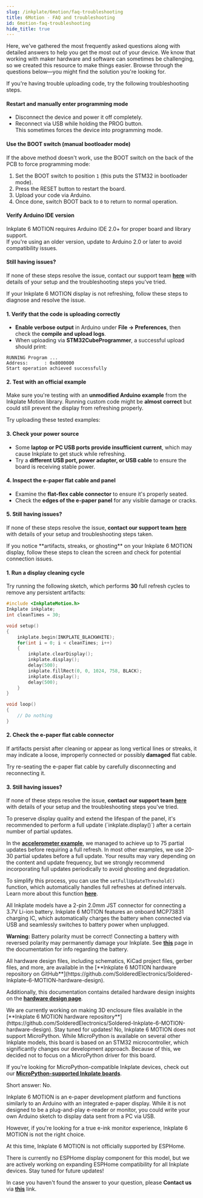 ```yaml
---
slug: /inkplate/6motion/faq-troubleshooting
title: 6Motion - FAQ and troubleshooting
id: 6motion-faq-troubleshooting
hide_title: true
---
```



<SectionTitle title="FAQ and troublesohoting" backgroundImage="/img/faq.webp" />

Here, we've gathered the most frequently asked questions along with detailed answers to help you get the most out of your device. We know that working with maker hardware and software can sometimes be challenging, so we created this resource to make things easier. Browse through the questions below—you might find the solution you're looking for.

<ExpandableSection title="I can't upload code to Inkplate 6 MOTION">
If you're having trouble uploading code, try the following troubleshooting steps.

#### Restart and manually enter programming mode
- Disconnect the device and power it off completely.
- Reconnect via USB while holding the PROG button.  
  This sometimes forces the device into programming mode.

#### Use the BOOT switch (manual bootloader mode)
If the above method doesn't work, use the BOOT switch on the back of the PCB to force programming mode:

1. Set the BOOT switch to position `1` (this puts the STM32 in bootloader mode).  
2. Press the RESET button to restart the board.  
3. Upload your code via Arduino.  
4. Once done, switch BOOT back to `0` to return to normal operation.

#### Verify Arduino IDE version
Inkplate 6 MOTION requires Arduino IDE 2.0+ for proper board and library support.  
If you're using an older version, update to Arduino 2.0 or later to avoid compatibility issues.

#### Still having issues?
If none of these steps resolve the issue, contact our support team [**here**](https://soldered.com/contact/) with details of your setup and the troubleshooting steps you've tried.
</ExpandableSection>



<ExpandableSection title="My display won't refresh, what am I doing wrong?">
If your Inkplate 6 MOTION display is not refreshing, follow these steps to diagnose and resolve the issue.

#### 1. Verify that the code is uploading correctly
- **Enable verbose output** in Arduino under **File → Preferences**, then check the **compile and upload logs**.
- When uploading via **STM32CubeProgrammer**, a successful upload should print:

```
RUNNING Program ... 
Address:      : 0x8000000
Start operation achieved successfully
```

#### 2. Test with an official example
Make sure you're testing with an **unmodified Arduino example** from the Inkplate Motion library. Running custom code might be **almost correct** but could still prevent the display from refreshing properly.

Try uploading these tested examples:

<QuickLink 
  title="Inkplate_6_Motion_Simple_BW" 
  description="Example on how to draw simple graphics in black and white mode"
  url="https://github.com/SolderedElectronics/Inkplate_Motion_Arduino_Library/blob/main/examples/Inkplate6Motion/Basic/Inkplate_6_Motion_Simple_BW/Inkplate_6_Motion_Simple_BW.ino" 
/>

<QuickLink 
  title="Inkplate_6_Motion_Simple_Grayscale" 
  description="Example on how to draw simple graphics in grayscale"
  url="https://github.com/SolderedElectronics/Inkplate_Motion_Arduino_Library/blob/main/examples/Inkplate6Motion/Basic/Inkplate_6_Motion_Simple_Grayscale/Inkplate_6_Motion_Simple_Grayscale.ino" 
/>

#### 3. Check your power source
- Some **laptop or PC USB ports provide insufficient current**, which may cause Inkplate to get stuck while refreshing.
- Try a **different USB port, power adapter, or USB cable** to ensure the board is receiving stable power.

#### 4. Inspect the e-paper flat cable and panel
- Examine the **flat-flex cable connector** to ensure it's properly seated.
- Check the **edges of the e-paper panel** for any visible damage or cracks.
<CenteredImage src="/img/inkplate_6_motion/flat_cable.jpg" alt="Inkplate 6 MOTION e-Paper flat cable" caption="E-paper flat cable connector" width="500px"/>

#### 5. Still having issues?
If none of these steps resolve the issue, **contact our support team** [**here**](https://soldered.com/contact/) with details of your setup and troubleshooting steps taken.
</ExpandableSection>

<ExpandableSection title="My display refreshes but has artifacts/streaks">
If you notice **artifacts, streaks, or ghosting** on your Inkplate 6 MOTION display, follow these steps to clean the screen and check for potential connection issues.

#### 1. Run a display cleaning cycle
Try running the following sketch, which performs **30** full refresh cycles to remove any persistent artifacts:

```cpp
#include <InkplateMotion.h>
Inkplate inkplate;
int cleanTimes = 30;

void setup()
{
    inkplate.begin(INKPLATE_BLACKWHITE);
    for(int i = 0; i < cleanTimes; i++)
    {
        inkplate.clearDisplay();
        inkplate.display();
        delay(500);
        inkplate.fillRect(0, 0, 1024, 758, BLACK);
        inkplate.display();
        delay(500);
    }
}

void loop()
{
    // Do nothing
}
```

#### 2. Check the e-paper flat cable connector
If artifacts persist after cleaning or appear as long vertical lines or streaks, it may indicate a loose, improperly connected or possibly **damaged** flat cable.

Try re-seating the e-paper flat cable by carefully disconnecting and reconnecting it.

<CenteredImage src="/img/inkplate_6_motion/flat_cable.jpg" alt="Inkplate 6 MOTION e-Paper flat cable" caption="E-paper flat cable connector" width="500px"/>

#### 3. Still having issues?
If none of these steps resolve the issue, **contact our support team** [**here**](https://soldered.com/contact/) with details of your setup and the troubleshooting steps you've tried.
</ExpandableSection>

<ExpandableSection title="Can I use partial update all the time on Inkplate 6 MOTION?">
To preserve display quality and extend the lifespan of the panel, it's recommended to perform a full update (`inkplate.display()`) after a certain number of partial updates. 

In the [**accelerometer example**](https://github.com/SolderedElectronics/Inkplate_Motion_Arduino_Library/blob/main/examples/Inkplate6Motion/Advanced/Sensors_Other/Inkplate_6_MOTION_Accelerometer_Cube/Inkplate_6_MOTION_Accelerometer_Cube.ino), we managed to achieve up to 75 partial updates before requiring a full refresh. In most other examples, we use 20-30 partial updates before a full update. Your results may vary depending on the content and update frequency, but we strongly recommend incorporating full updates periodically to avoid ghosting and degradation.

To simplify this process, you can use the `setFullUpdateThreshold()` function, which automatically handles full refreshes at defined intervals. Learn more about this function [**here**](/inkplate/6motion/basics/partial-update#partial-update/).
</ExpandableSection>

<ExpandableSection title="How to connect a battery to Inkplate?">
All Inkplate models have a 2-pin 2.0mm JST connector for connecting a 3.7V Li-ion battery. Inkplate 6 MOTION features an onboard MCP73831 charging IC, which automatically charges the battery when connected via USB and seamlessly switches to battery power when unplugged.

<CenteredImage src="/img/inkplate_6_motion/battery_jst_connector.jpg" alt="Inkplate 6 MOTION battery JST connector" caption="JST battery connector" width="500px"/>

<WarningBox>**Warning:** Battery polarity must be correct! Connecting a battery with reversed polarity may permanently damage your Inkplate. See [**this**](/inkplate/6motion/hardware/battery/) page in the documentation for info regarding the battery.</WarningBox>
</ExpandableSection>

<ExpandableSection title="Where can I find hardware files and schematics for Inkplate 6 MOTION?">
All hardware design files, including schematics, KiCad project files, gerber files, and more, are available in the [**Inkplate 6 MOTION hardware repository on GitHub**](https://github.com/SolderedElectronics/Soldered-Inkplate-6-MOTION-hardware-design).

Additionally, this documentation contains detailed hardware design insights on the [**hardware design page**](/inkplate/6motion/hardware/design/).
</ExpandableSection>

<ExpandableSection title="Where can I download the 3D files for the enclosure for Inkplate 6 MOTION?">
We are currently working on making 3D enclosure files available in the [**Inkplate 6 MOTION hardware repository**](https://github.com/SolderedElectronics/Soldered-Inkplate-6-MOTION-hardware-design). Stay tuned for updates!
</ExpandableSection>

<ExpandableSection title="Does Inkplate 6 MOTION support Micropython?">
No, Inkplate 6 MOTION does not support MicroPython. While MicroPython is available on several other Inkplate models, this board is based on an STM32 microcontroller, which significantly changes our development approach. Because of this, we decided not to focus on a MicroPython driver for this board.

If you're looking for MicroPython-compatible Inkplate devices, check out our [**MicroPython-supported Inkplate boards**](https://github.com/SolderedElectronics/Inkplate-micropython).
</ExpandableSection>

<ExpandableSection title="Can I use Inkplate 6 MOTION as an e-reader/monitor?">
Short answer: No.  

Inkplate 6 MOTION is an e-paper development platform and functions similarly to an Arduino with an integrated e-paper display. While it is not designed to be a plug-and-play e-reader or monitor, you could write your own Arduino sketch to display data sent from a PC via USB.

However, if you're looking for a true e-ink monitor experience, Inkplate 6 MOTION is not the right choice.
</ExpandableSection>

<ExpandableSection title="Can I use Inkplate 6 MOTION with ESPHome/Home Assistant?">
At this time, Inkplate 6 MOTION is not officially supported by ESPHome.  

There is currently no ESPHome display component for this model, but we are actively working on expanding ESPHome compatibility for all Inkplate devices. Stay tuned for future updates!
</ExpandableSection>

<InfoBox>In case you haven't found the answer to your question, please **Contact us** via [**this**](https://soldered.com/contact/) link.</InfoBox>